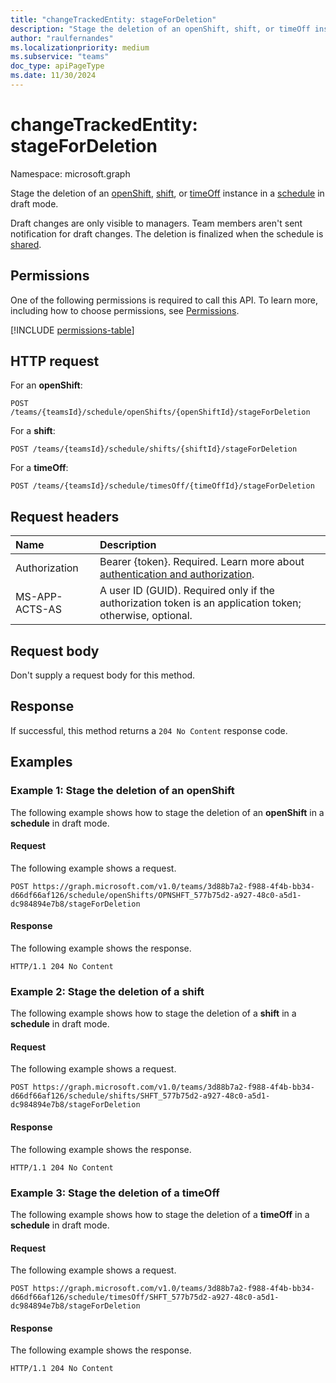 ```yaml
---
title: "changeTrackedEntity: stageForDeletion"
description: "Stage the deletion of an openShift, shift, or timeOff instance in a [schedule](../resources/schedule.md) in draft mode."
author: "raulfernandes"
ms.localizationpriority: medium
ms.subservice: "teams"
doc_type: apiPageType
ms.date: 11/30/2024
---
```


# changeTrackedEntity: stageForDeletion

Namespace: microsoft.graph

Stage the deletion of an [openShift](../resources/openshift.md), [shift](../resources/shift.md), or [timeOff](../resources/timeoff.md) instance in a [schedule](../resources/schedule.md) in draft mode.

Draft changes are only visible to managers. Team members aren't sent notification for draft changes. The deletion is finalized when the schedule is [shared](../api/schedule-share.md).

## Permissions

One of the following permissions is required to call this API. To learn more, including how to choose permissions, see [Permissions](/graph/permissions-reference).

<!-- {
  "blockType": "permissions",
  "name": "changetrackedentity-stagefordeletion-permissions"
}
-->
[!INCLUDE [permissions-table](../includes/permissions/changetrackedentity-stagefordeletion-permissions.md)]

## HTTP request

For an **openShift**:
<!-- {
  "blockType": "ignored"
}
-->
``` http
POST /teams/{teamsId}/schedule/openShifts/{openShiftId}/stageForDeletion
```

For a **shift**:
<!-- {
  "blockType": "ignored"
}
-->
``` http
POST /teams/{teamsId}/schedule/shifts/{shiftId}/stageForDeletion
```

For a **timeOff**:
<!-- {
  "blockType": "ignored"
}
-->
``` http
POST /teams/{teamsId}/schedule/timesOff/{timeOffId}/stageForDeletion
```

## Request headers

|Name|Description|
|:---|:---|
|Authorization|Bearer {token}. Required. Learn more about [authentication and authorization](/graph/auth/auth-concepts).|
| MS-APP-ACTS-AS  | A user ID (GUID). Required only if the authorization token is an application token; otherwise, optional. |

## Request body

Don't supply a request body for this method.

## Response

If successful, this method returns a `204 No Content` response code.

## Examples

### Example 1: Stage the deletion of an openShift

The following example shows how to stage the deletion of an **openShift** in a **schedule** in draft mode.

#### Request

The following example shows a request.

<!-- {
  "blockType": "request",
  "name": "openshift.stagefordeletion",
  "sampleKeys": ["3d88b7a2-f988-4f4b-bb34-d66df66af126", "OPNSHFT_577b75d2-a927-48c0-a5d1-dc984894e7b8"]
}
-->
``` http
POST https://graph.microsoft.com/v1.0/teams/3d88b7a2-f988-4f4b-bb34-d66df66af126/schedule/openShifts/OPNSHFT_577b75d2-a927-48c0-a5d1-dc984894e7b8/stageForDeletion
```

#### Response

The following example shows the response.

<!-- {
  "blockType": "response",
  "truncated": true
}
-->
``` http
HTTP/1.1 204 No Content
```

### Example 2: Stage the deletion of a shift

The following example shows how to stage the deletion of a **shift** in a **schedule** in draft mode.

#### Request

The following example shows a request.

<!-- {
  "blockType": "request",
  "name": "shift.stagefordeletion",
  "sampleKeys": ["3d88b7a2-f988-4f4b-bb34-d66df66af126", "SHFT_577b75d2-a927-48c0-a5d1-dc984894e7b8"]
}
-->
``` http
POST https://graph.microsoft.com/v1.0/teams/3d88b7a2-f988-4f4b-bb34-d66df66af126/schedule/shifts/SHFT_577b75d2-a927-48c0-a5d1-dc984894e7b8/stageForDeletion
```

#### Response

The following example shows the response.

<!-- {
  "blockType": "response",
  "truncated": true
}
-->
``` http
HTTP/1.1 204 No Content
```

### Example 3: Stage the deletion of a timeOff

The following example shows how to stage the deletion of a **timeOff** in a **schedule** in draft mode.

#### Request

The following example shows a request.

<!-- {
  "blockType": "request",
  "name": "timeoff.stagefordeletion",
  "sampleKeys": ["3d88b7a2-f988-4f4b-bb34-d66df66af126", "SHFT_577b75d2-a927-48c0-a5d1-dc984894e7b8"]
}
-->
``` http
POST https://graph.microsoft.com/v1.0/teams/3d88b7a2-f988-4f4b-bb34-d66df66af126/schedule/timesOff/SHFT_577b75d2-a927-48c0-a5d1-dc984894e7b8/stageForDeletion
```

#### Response

The following example shows the response.

<!-- {
  "blockType": "response",
  "truncated": true
}
-->
``` http
HTTP/1.1 204 No Content
```
